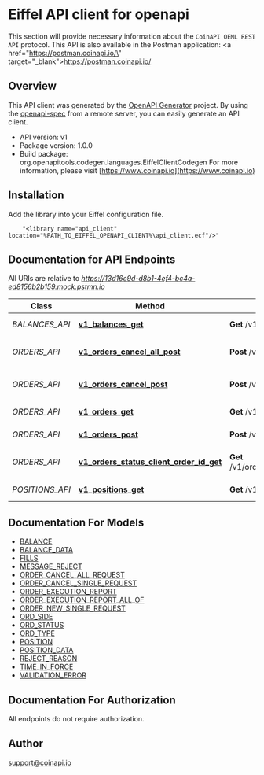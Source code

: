 # Eiffel API client for openapi

This section will provide necessary information about the `CoinAPI OEML REST API` protocol.
This API is also available in the Postman application: <a href=\"https://postman.coinapi.io/\" target=\"_blank\">https://postman.coinapi.io/</a>      


## Overview
This API client was generated by the [OpenAPI Generator](https://openapi-generator.tech) project.  By using the [openapi-spec](https://openapis.org) from a remote server, you can easily generate an API client.

- API version: v1
- Package version: 1.0.0
- Build package: org.openapitools.codegen.languages.EiffelClientCodegen
For more information, please visit [https://www.coinapi.io](https://www.coinapi.io)

## Installation
Add the library into your Eiffel configuration file.
```
    "<library name="api_client" location="%PATH_TO_EIFFEL_OPENAPI_CLIENT%\api_client.ecf"/>"
```

## Documentation for API Endpoints

All URIs are relative to *https://13d16e9d-d8b1-4ef4-bc4a-ed8156b2b159.mock.pstmn.io*

Class | Method | HTTP request | Description
------------ | ------------- | ------------- | -------------
*BALANCES_API* | [**v1_balances_get**](docs/BALANCES_API.md#v1_balances_get) | **Get** /v1/balances | Get balances
*ORDERS_API* | [**v1_orders_cancel_all_post**](docs/ORDERS_API.md#v1_orders_cancel_all_post) | **Post** /v1/orders/cancel/all | Cancel all orders request
*ORDERS_API* | [**v1_orders_cancel_post**](docs/ORDERS_API.md#v1_orders_cancel_post) | **Post** /v1/orders/cancel | Cancel order request
*ORDERS_API* | [**v1_orders_get**](docs/ORDERS_API.md#v1_orders_get) | **Get** /v1/orders | Get open orders
*ORDERS_API* | [**v1_orders_post**](docs/ORDERS_API.md#v1_orders_post) | **Post** /v1/orders | Send new order
*ORDERS_API* | [**v1_orders_status_client_order_id_get**](docs/ORDERS_API.md#v1_orders_status_client_order_id_get) | **Get** /v1/orders/status/{client_order_id} | Get order execution report
*POSITIONS_API* | [**v1_positions_get**](docs/POSITIONS_API.md#v1_positions_get) | **Get** /v1/positions | Get open positions


## Documentation For Models

 - [BALANCE](docs/BALANCE.md)
 - [BALANCE_DATA](docs/BALANCE_DATA.md)
 - [FILLS](docs/FILLS.md)
 - [MESSAGE_REJECT](docs/MESSAGE_REJECT.md)
 - [ORDER_CANCEL_ALL_REQUEST](docs/ORDER_CANCEL_ALL_REQUEST.md)
 - [ORDER_CANCEL_SINGLE_REQUEST](docs/ORDER_CANCEL_SINGLE_REQUEST.md)
 - [ORDER_EXECUTION_REPORT](docs/ORDER_EXECUTION_REPORT.md)
 - [ORDER_EXECUTION_REPORT_ALL_OF](docs/ORDER_EXECUTION_REPORT_ALL_OF.md)
 - [ORDER_NEW_SINGLE_REQUEST](docs/ORDER_NEW_SINGLE_REQUEST.md)
 - [ORD_SIDE](docs/ORD_SIDE.md)
 - [ORD_STATUS](docs/ORD_STATUS.md)
 - [ORD_TYPE](docs/ORD_TYPE.md)
 - [POSITION](docs/POSITION.md)
 - [POSITION_DATA](docs/POSITION_DATA.md)
 - [REJECT_REASON](docs/REJECT_REASON.md)
 - [TIME_IN_FORCE](docs/TIME_IN_FORCE.md)
 - [VALIDATION_ERROR](docs/VALIDATION_ERROR.md)


## Documentation For Authorization

 All endpoints do not require authorization.


## Author

support@coinapi.io

